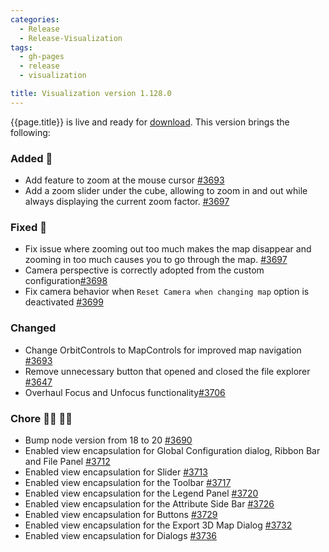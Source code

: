```yaml
---
categories:
  - Release
  - Release-Visualization
tags:
  - gh-pages
  - release
  - visualization

title: Visualization version 1.128.0
---
```


{{page.title}} is live and ready for [download](https://github.com/MaibornWolff/codecharta/releases/tag/vis-1.128.0).
This version brings the following:

### Added 🚀

- Add feature to zoom at the mouse cursor [#3693](https://github.com/MaibornWolff/codecharta/pull/3693)
- Add a zoom slider under the cube, allowing to zoom in and out while always displaying the current zoom factor. [#3697](https://github.com/MaibornWolff/codecharta/pull/3697)

### Fixed 🐞

- Fix issue where zooming out too much makes the map disappear and zooming in too much causes you to go through the map. [#3697](https://github.com/MaibornWolff/codecharta/pull/3697)
- Camera perspective is correctly adopted from the custom configuration[#3698](https://github.com/MaibornWolff/codecharta/pull/3698)
- Fix camera behavior when `Reset Camera when changing map` option is deactivated [#3699](https://github.com/MaibornWolff/codecharta/pull/3699)

### Changed

- Change OrbitControls to MapControls for improved map navigation [#3693](https://github.com/MaibornWolff/codecharta/pull/3693)
- Remove unnecessary button that opened and closed the file explorer [#3647](https://github.com/MaibornWolff/codecharta/pull/3748)
- Overhaul Focus and Unfocus functionality[#3706](https://github.com/MaibornWolff/codecharta/pull/3706)

### Chore 👨‍💻 👩‍💻

- Bump node version from 18 to 20 [#3690](https://github.com/MaibornWolff/codecharta/pull/3690)
- Enabled view encapsulation for Global Configuration dialog, Ribbon Bar and File Panel [#3712](https://github.com/MaibornWolff/codecharta/pull/3712)
- Enabled view encapsulation for Slider [#3713](https://github.com/MaibornWolff/codecharta/pull/3713)
- Enabled view encapsulation for the Toolbar [#3717](https://github.com/MaibornWolff/codecharta/pull/3717)
- Enabled view encapsulation for the Legend Panel [#3720](https://github.com/MaibornWolff/codecharta/pull/3720)
- Enabled view encapsulation for the Attribute Side Bar [#3726](https://github.com/MaibornWolff/codecharta/pull/3726)
- Enabled view encapsulation for Buttons [#3729](https://github.com/MaibornWolff/codecharta/pull/3729)
- Enabled view encapsulation for the Export 3D Map Dialog [#3732](https://github.com/MaibornWolff/codecharta/pull/3732)
- Enabled view encapsulation for Dialogs [#3736](https://github.com/MaibornWolff/codecharta/pull/3736)
